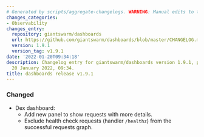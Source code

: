 ```yaml
---
# Generated by scripts/aggregate-changelogs. WARNING: Manual edits to this files will be overwritten.
changes_categories:
- Observability
changes_entry:
  repository: giantswarm/dashboards
  url: https://github.com/giantswarm/dashboards/blob/master/CHANGELOG.md#191---2022-01-20
  version: 1.9.1
  version_tag: v1.9.1
date: '2022-01-20T09:34:18'
description: Changelog entry for giantswarm/dashboards version 1.9.1, published on
  20 January 2022, 09:34.
title: dashboards release v1.9.1
---
```


### Changed
- Dex dashboard:
  - Add new panel to show requests with more details.
  - Exclude health check requests (handler `/healthz`) from the successful requests graph.
